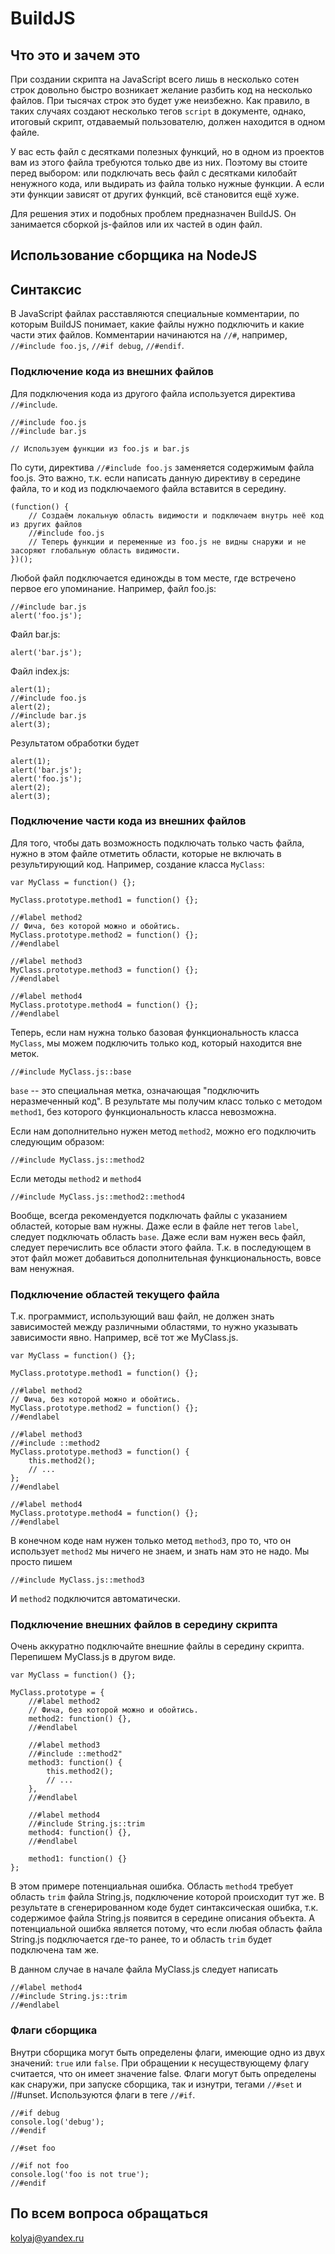 # BuildJS

## Что это и зачем это

При создании скрипта на JavaScript всего лишь в несколько сотен строк довольно быстро возникает желание разбить
код на несколько файлов. При тысячах строк это будет уже неизбежно. Как правило, в таких случаях создают несколько
тегов `script` в документе, однако, итоговый скрипт, отдаваемый пользователю, должен находится в одном файле.

У вас есть файл с десятками полезных функций, но в одном из проектов вам из этого файла требуются только две из них.
Поэтому вы стоите перед выбором: или подключать весь файл с десятками килобайт ненужного кода, или выдирать из файла
только нужные функции. А если эти функции зависят от других функций, всё становится ещё хуже.

Для решения этих и подобных проблем предназначен BuildJS. Он занимается сборкой js-файлов или их частей в один файл.

## Использование сборщика на NodeJS



## Синтаксис

В JavaScript файлах расставляются специальные комментарии, по которым BuildJS понимает, какие файлы нужно подключить
и какие части этих файлов. Комментарии начинаются на `//#`, например, `//#include foo.js`, `//#if debug`,
`//#endif`.

### Подключение кода из внешних файлов

Для подключения кода из другого файла используется директива `//#include`.

    //#include foo.js
    //#include bar.js

    // Используем функции из foo.js и bar.js

По сути, директива `//#include foo.js` заменяется содержимым файла foo.js. Это важно, т.к. если написать данную
директиву в середине файла, то и код из подключаемого файла вставится в середину.

    (function() {
        // Создаём локальную область видимости и подключаем внутрь неё код из других файлов
        //#include foo.js
        // Теперь функции и переменные из foo.js не видны снаружи и не засоряют глобальную область видимости.
    })();

Любой файл подключается единожды в том месте, где встречено первое его упоминание. Например, файл foo.js:

    //#include bar.js
    alert('foo.js');

Файл bar.js:

    alert('bar.js');

Файл index.js:

    alert(1);
    //#include foo.js
    alert(2);
    //#include bar.js
    alert(3);

Результатом обработки будет

    alert(1);
    alert('bar.js');
    alert('foo.js');
    alert(2);
    alert(3);

### Подключение части кода из внешних файлов

Для того, чтобы дать возможность подключать только часть файла, нужно в этом файле отметить области, которые
не включать в результирующий код. Например, создание класса `MyClass`:

    var MyClass = function() {};

    MyClass.prototype.method1 = function() {};

    //#label method2
    // Фича, без которой можно и обойтись.
    MyClass.prototype.method2 = function() {};
    //#endlabel

    //#label method3
    MyClass.prototype.method3 = function() {};
    //#endlabel

    //#label method4
    MyClass.prototype.method4 = function() {};
    //#endlabel

Теперь, если нам нужна только базовая функциональность класса `MyClass`, мы можем подключить только код, который
находится вне меток.

    //#include MyClass.js::base

`base` -- это специальная метка, означающая "подключить неразмеченный код". В результате мы получим класс только
с методом `method1`, без которого функциональность класса невозможна.

Если нам дополнительно нужен метод `method2`, можно его подключить следующим образом:

    //#include MyClass.js::method2

Если методы `method2` и `method4`

    //#include MyClass.js::method2::method4

Вообще, всегда рекомендуется подключать файлы с указанием областей, которые вам нужны. Даже если в файле нет тегов
`label`, следует подключать область `base`. Даже если вам нужен весь файл, следует перечислить все области этого
файла. Т.к. в последующем в этот файл может добавиться дополнительная функциональность, вовсе вам ненужная.

### Подключение областей текущего файла

Т.к. программист, использующий ваш файл, не должен знать зависимостей между различными областями, то нужно
указывать зависимости явно. Например, всё тот же MyClass.js.

    var MyClass = function() {};

    MyClass.prototype.method1 = function() {};

    //#label method2
    // Фича, без которой можно и обойтись.
    MyClass.prototype.method2 = function() {};
    //#endlabel

    //#label method3
    //#include ::method2
    MyClass.prototype.method3 = function() {
        this.method2();
        // ...
    };
    //#endlabel

    //#label method4
    MyClass.prototype.method4 = function() {};
    //#endlabel

В конечном коде нам нужен только метод `method3`, про то, что он использует `method2` мы ничего не знаем, и знать
нам это не надо. Мы просто пишем

    //#include MyClass.js::method3

И `method2` подключится автоматически.

### Подключение внешних файлов в середину скрипта

Очень аккуратно подключайте внешние файлы в середину скрипта. Перепишем MyClass.js в другом виде.

    var MyClass = function() {};

    MyClass.prototype = {
        //#label method2
        // Фича, без которой можно и обойтись.
        method2: function() {},
        //#endlabel

        //#label method3
        //#include ::method2"
        method3: function() {
            this.method2();
            // ...
        },
        //#endlabel

        //#label method4
        //#include String.js::trim
        method4: function() {},
        //#endlabel

        method1: function() {}
    };

В этом примере потенциальная ошибка. Область `method4` требует область `trim` файла String.js, подключение
которой происходит тут же. В результате в сгенерированном коде будет синтаксическая ошибка, т.к. содержимое
файла String.js появится в середине описания объекта. А потенциальной ошибка является потому, что если любая
область файла String.js подключается где-то ранее, то и область `trim` будет подключена там же.

В данном случае в начале файла MyClass.js следует написать

    //#label method4
    //#include String.js::trim
    //#endlabel

### Флаги сборщика

Внутри сборщика могут быть определены флаги, имеющие одно из двух значений: `true` или `false`. При обращении к
несуществующему флагу считается, что он имеет значение false. Флаги могут быть определены как снаружи, при запуске
сборщика, так и изнутри, тегами `//#set` и //#unset. Используются флаги в теге `//#if`.

    //#if debug
    console.log('debug');
    //#endif

    //#set foo

    //#if not foo
    console.log('foo is not true');
    //#endif

## По всем вопроса обращаться

[kolyaj@yandex.ru](mailto:kolyaj@yandex.ru)